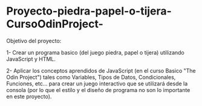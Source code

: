 # Proyecto-piedra-papel-o-tijera-CursoOdinProject-

Objetivo del proyecto:

1- Crear un programa basico (del juego piedra, papel o tijera) utilizando JavaScript y HTML.

2- Aplicar los conceptos aprendidos de JavaScript (en el curso Basico "The Odin Project")
tales como Variables, Tipos de Datos, Condicionales, Funciones, etc... para crear un juego interactivo 
que se utilizará desde la consola (por lo que el estilo y el diseño de programa no son lo 
importante en este proyecto).